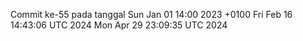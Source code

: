 Commit ke-55 pada tanggal Sun Jan 01 14:00 2023 +0100
Fri Feb 16 14:43:06 UTC 2024
Mon Apr 29 23:09:35 UTC 2024
